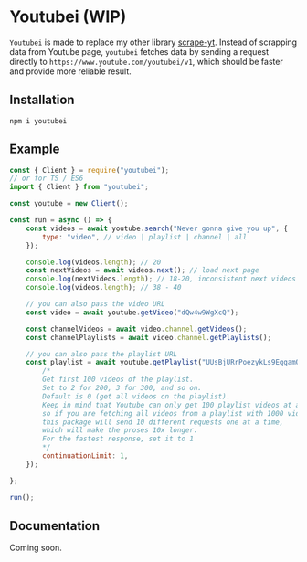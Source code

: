 # Youtubei (WIP)

`Youtubei` is made to replace my other library [scrape-yt](https://github.com/SuspiciousLookingOwl/scrape-yt/). Instead of scrapping data from Youtube page, `youtubei` fetches data by sending a request directly to `https://www.youtube.com/youtubei/v1`, which should be faster and provide more reliable result.

## Installation
```
npm i youtubei
```

## Example
```js
const { Client } = require("youtubei");
// or for TS / ES6
import { Client } from "youtubei";

const youtube = new Client();

const run = async () => {
	const videos = await youtube.search("Never gonna give you up", {
		type: "video", // video | playlist | channel | all
	});

	console.log(videos.length); // 20
	const nextVideos = await videos.next(); // load next page
	console.log(nextVideos.length); // 18-20, inconsistent next videos count from youtube
	console.log(videos.length); // 38 - 40

	// you can also pass the video URL
	const video = await youtube.getVideo("dQw4w9WgXcQ");

	const channelVideos = await video.channel.getVideos();
	const channelPlaylists = await video.channel.getPlaylists();

	// you can also pass the playlist URL
	const playlist = await youtube.getPlaylist("UUsBjURrPoezykLs9EqgamOA", { 
		/* 
		Get first 100 videos of the playlist. 
		Set to 2 for 200, 3 for 300, and so on.
		Default is 0 (get all videos on the playlist). 
		Keep in mind that Youtube can only get 100 playlist videos at a time, 
		so if you are fetching all videos from a playlist with 1000 videos, 
		this package will send 10 different requests one at a time, 
		which will make the proses 10x longer. 
		For the fastest response, set it to 1
		*/
		continuationLimit: 1, 
	}); 

};

run();
```

## Documentation

Coming soon.
